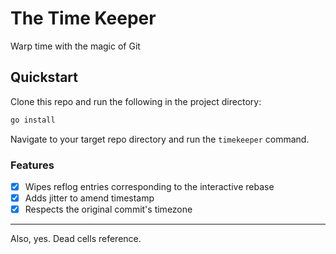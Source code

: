 # The Time Keeper

Warp time with the magic of Git

## Quickstart

Clone this repo and run the following in the project directory:

```sh
go install
```

Navigate to your target repo directory and run the `timekeeper` command.

### Features
- [x] Wipes reflog entries corresponding to the interactive rebase
- [x] Adds jitter to amend timestamp
- [x] Respects the original commit's timezone

---

Also, yes. Dead cells reference.
